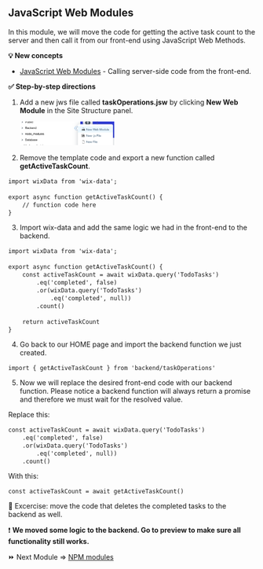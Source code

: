 ## JavaScript Web Modules

In this module, we will move the code for getting the active task count to the server and then call it from our front-end using JavaScript Web Methods.

**:bulb: New concepts**

- [JavaScript Web Modules](https://support.wix.com/en/article/corvid-web-modules-calling-server-side-code-from-the-front-end) - Calling server-side code from the front-end.

**:white_check_mark: Step-by-step directions**

1. Add a new jws file called **taskOperations.jsw** by clicking **New Web Module** in the Site Structure panel.

   <p padding="40px"><img src="assets/add-jsw.png" alt="Add JSW" width="40%" height="40%"></p>

2. Remove the template code and export a new function called **getActiveTaskCount**.

```
import wixData from 'wix-data';

export async function getActiveTaskCount() {
	// function code here
}
```

3. Import wix-data and add the same logic we had in the front-end to the backend.

```
import wixData from 'wix-data';

export async function getActiveTaskCount() {
	const activeTaskCount = await wixData.query('TodoTasks')
		.eq('completed', false)
		.or(wixData.query('TodoTasks')
			.eq('completed', null))
		.count()

	return activeTaskCount
}
```

4. Go back to our HOME page and import the backend function we just created.

```
import { getActiveTaskCount } from 'backend/taskOperations'
```

5. Now we will replace the desired front-end code with our backend function. Please notice a backend function will always return a promise and therefore we must wait for the resolved value.

Replace this:

```
const activeTaskCount = await wixData.query('TodoTasks')
	.eq('completed', false)
	.or(wixData.query('TodoTasks')
		.eq('completed', null))
	.count()
```

With this:

```
const activeTaskCount = await getActiveTaskCount()
```

:muscle: Excercise: move the code that deletes the completed tasks to the backend as well. 

:exclamation: **We moved some logic to the backend. Go to preview to make sure all functionality still works.**

:fast_forward: Next Module => [NPM modules](PACKAGE_MANAGER.md)

